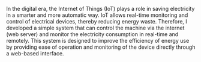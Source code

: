 In the digital era, the Internet of Things (IoT) plays a role in saving electricity in a smarter and more automatic way. 
IoT allows real-time monitoring and control of electrical devices, thereby reducing energy waste.
Therefore, I developed a simple system that can control the machine via the internet (web server) and monitor the electricity consumption in real-time and remotely. 
This system is designed to improve the efficiency of energy use by providing ease of operation and monitoring of the device directly through a web-based interface.
